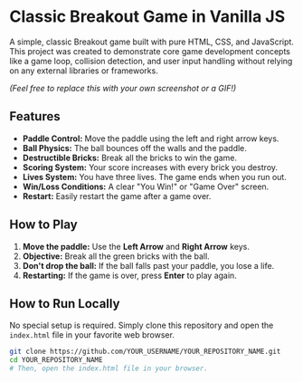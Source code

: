 # Classic Breakout Game in Vanilla JS

A simple, classic Breakout game built with pure HTML, CSS, and JavaScript. This project was created to demonstrate core game development concepts like a game loop, collision detection, and user input handling without relying on any external libraries or frameworks.


*(Feel free to replace this with your own screenshot or a GIF!)*

## Features

- **Paddle Control:** Move the paddle using the left and right arrow keys.
- **Ball Physics:** The ball bounces off the walls and the paddle.
- **Destructible Bricks:** Break all the bricks to win the game.
- **Scoring System:** Your score increases with every brick you destroy.
- **Lives System:** You have three lives. The game ends when you run out.
- **Win/Loss Conditions:** A clear "You Win!" or "Game Over" screen.
- **Restart:** Easily restart the game after a game over.

## How to Play

1.  **Move the paddle:** Use the **Left Arrow** and **Right Arrow** keys.
2.  **Objective:** Break all the green bricks with the ball.
3.  **Don't drop the ball:** If the ball falls past your paddle, you lose a life.
4.  **Restarting:** If the game is over, press **Enter** to play again.

## How to Run Locally

No special setup is required. Simply clone this repository and open the `index.html` file in your favorite web browser.

```bash
git clone https://github.com/YOUR_USERNAME/YOUR_REPOSITORY_NAME.git
cd YOUR_REPOSITORY_NAME
# Then, open the index.html file in your browser.
